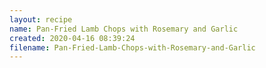 ```yaml
---
layout: recipe
name: Pan-Fried Lamb Chops with Rosemary and Garlic
created: 2020-04-16 08:39:24
filename: Pan-Fried-Lamb-Chops-with-Rosemary-and-Garlic
---
```

